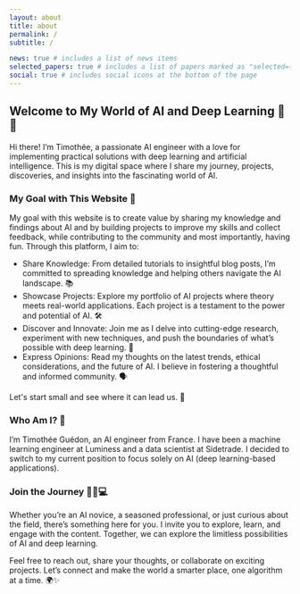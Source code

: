 ```yaml
---
layout: about
title: about
permalink: /
subtitle: /

news: true # includes a list of news items
selected_papers: true # includes a list of papers marked as "selected={true}"
social: true # includes social icons at the bottom of the page
---
```


## Welcome to My World of AI and Deep Learning 🤖🌐

Hi there! I’m Timothée, a passionate AI engineer with a love for implementing practical solutions with deep learning and artificial intelligence. This is my digital space where I share my journey, projects, discoveries, and insights into the fascinating world of AI.

### My Goal with This Website 🎯

My goal with this website is to create value by sharing my knowledge and findings about AI and by building projects to improve my skills and collect feedback, while contributing to the community and most importantly, having fun. Through this platform, I aim to:

- Share Knowledge: From detailed tutorials to insightful blog posts, I’m committed to spreading knowledge and helping others navigate the AI landscape. 📚
- Showcase Projects: Explore my portfolio of AI projects where theory meets real-world applications. Each project is a testament to the power and potential of AI. 🛠️
- Discover and Innovate: Join me as I delve into cutting-edge research, experiment with new techniques, and push the boundaries of what’s possible with deep learning. 🚀
- Express Opinions: Read my thoughts on the latest trends, ethical considerations, and the future of AI. I believe in fostering a thoughtful and informed community. 🗣️

Let's start small and see where it can lead us. 🌱

### Who Am I? 🤔

I’m Timothée Guédon, an AI engineer from France. I have been a machine learning engineer at Luminess and a data scientist at Sidetrade. I decided to switch to my current position to focus solely on AI (deep learning-based applications).


### Join the Journey 🚶‍♂️💻

Whether you’re an AI novice, a seasoned professional, or just curious about the field, there’s something here for you. I invite you to explore, learn, and engage with the content. Together, we can explore the limitless possibilities of AI and deep learning.

Feel free to reach out, share your thoughts, or collaborate on exciting projects. Let’s connect and make the world a smarter place, one algorithm at a time. 🌍✨